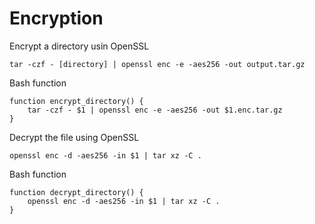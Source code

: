 # Encryption

Encrypt a directory usin OpenSSL

    tar -czf - [directory] | openssl enc -e -aes256 -out output.tar.gz

Bash function

    function encrypt_directory() {
        tar -czf - $1 | openssl enc -e -aes256 -out $1.enc.tar.gz
    }

Decrypt the file using OpenSSL

    openssl enc -d -aes256 -in $1 | tar xz -C .

Bash function

    function decrypt_directory() {
        openssl enc -d -aes256 -in $1 | tar xz -C .
    }